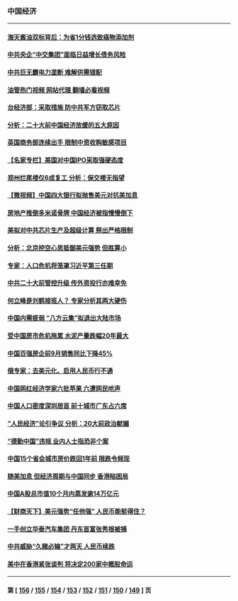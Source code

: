 ### 中国经济
---
#### [海天酱油双标背后：为省1分钱选致癌物添加剂](../../pages/ncid283/n13839613.md?10060445) 
#### [中共央企“中交集团”面临日益增长债务风险](../../pages/ncid283/n13839605.md?10060445) 
#### [中共巨无霸电力垄断 难解供需错配](../../pages/ncid283/n13839573.md?10060445) 
#### [油管热门视频 网站代理 翻墙必看视频](http://209.222.30.114:81/youtube.html?10060445)
#### [台经济部：采取措施 防中共军方窃取芯片](../../pages/ncid283/n13839586.md?10060445) 
#### [分析：二十大前中国经济放缓的五大原因](../../pages/ncid283/n13839458.md?10060445) 
#### [英国商务部连续出手 限制中资收购敏感项目](../../pages/ncid283/n13839408.md?10060445) 
#### [【名家专栏】美国对中国IPO采取强硬态度](../../pages/ncid283/n13838731.md?10060445) 
#### [郑州烂尾楼仅6成复工 分析：保交楼无指望](../../pages/ncid283/n13838860.md?10060445) 
#### [【微视频】中国四大银行拟抛售美元对抗美加息](../../pages/ncid283/n13838787.md?10060445) 
#### [房地产推倒多米诺骨牌 中国经济被指慢慢倒下](../../pages/ncid283/n13838727.md?10060445) 
#### [美拟对中共芯片生产及超级计算 祭出严格限制](../../pages/ncid283/n13838241.md?10060445) 
#### [分析：北京挖空心思抵御美元强势 但胜算小](../../pages/ncid283/n13838226.md?10060445) 
#### [专家：人口危机将笼罩习近平第三任期](../../pages/ncid283/n13837863.md?10060445) 
#### [中共二十大前管控升级 传外资投行亦难幸免](../../pages/ncid283/n13837738.md?10060445) 
#### [何立峰是刘鹤接班人？ 专家分析其两大硬伤](../../pages/ncid283/n13837737.md?10060445) 
#### [中国内需疲弱 “八方云集”拟退出大陆市场](../../pages/ncid283/n13837811.md?10060445) 
#### [受中国房市危机拖累 水泥产量跌幅20年最大](../../pages/ncid283/n13837657.md?10060445) 
#### [中国百强房企前9月销售同比下降45%](../../pages/ncid283/n13837475.md?10060445) 
#### [俄专家：去美元化、启用人民币行不通](../../pages/ncid283/n13837392.md?10060445) 
#### [中国网红经济学家六批苹果 六遭网民呛声](../../pages/ncid283/n13837125.md?10060445) 
#### [中国人口密度深圳居首 前十城市广东占六席](../../pages/ncid283/n13837109.md?10060445) 
#### [“人民经济”论引争议 分析：20大前政治献媚](../../pages/ncid283/n13837230.md?10060445) 
#### [“德勤中国”违规 业内人士指恐非个案](../../pages/ncid283/n13837045.md?10060445) 
#### [中国15个省会城市房价跌回1年前 限跌令频现](../../pages/ncid283/n13836988.md?10060445) 
#### [随美加息 但经济周期与中国同步 香港陷困局](../../pages/ncid283/n13836895.md?10060445) 
#### [中国A股总市值10个月内蒸发逾14万亿元](../../pages/ncid283/n13836954.md?10060445) 
#### [【财商天下】美元强势“任他强” 人民币能挺得住？](../../pages/ncid283/n13836431.md?10060445) 
#### [一手创立华泰汽车集团 丹东首富张秀根被捕](../../pages/ncid283/n13836425.md?10060445) 
#### [中共威胁“久赌必输”才两天 人民币续跌](../../pages/ncid283/n13836354.md?10060445) 
#### [美中在香港紧张谈判 将决定200家中概股命运](../../pages/ncid283/n13834602.md?10060445) 

---
#### 第 [ [156](./156.md?10060445) / [155](./155.md?10060445) / [154](./154.md?10060445) / [153](./153.md?10060445) / [152](./152.md?10060445) / [151](./151.md?10060445) / [150](./150.md?10060445) / [149](./149.md?10060445) ] 页
